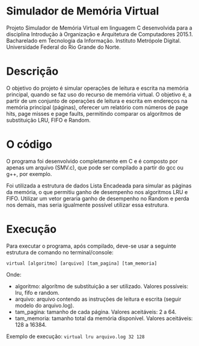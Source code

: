 ﻿# Simulador de Memória Virtual
Projeto Simulador de Memória Virtual em linguagem C desenvolvida para a disciplina Introdução à Organização e Arquitetura de Computadores 2015.1. Bacharelado em Tecnologia da Informação. Instituto Metrópole Digital. Universidade Federal do Rio Grande do Norte.
# Descrição
O objetivo do projeto é simular operações de leitura e escrita na memória principal, quando se faz uso do recurso de memória virtual. O objetivo é, a partir de um conjunto de operações de leitura e escrita em endereços na memória principal (páginas), oferecer um relatório com números de page hits, page misses e page faults, permitindo comparar os algoritmos de substituição LRU, FIFO e Random.
# O código
O programa foi desenvolvido completamente em C e é composto por apenas um arquivo (SMV.c), que pode ser compilado a partir do gcc ou g++, por exemplo.

Foi utilizada a estrutura de dados Lista Encadeada para simular as páginas da memória, o que permitiu ganho de desempenho nos algoritmos LRU e FIFO. Utilizar um vetor geraria ganho de desempenho no Random e perda nos demais, mas seria igualmente possível utilizar essa estrutura.

# Execução
Para executar o programa, após compilado, deve-se usar a seguinte estrutura de comando no terminal/console:

`virtual [algoritmo] [arquivo] [tam_pagina] [tam_memoria]`

Onde:
* algoritmo: algorítmo de substituição a ser utilizado. Valores possíveis: lru, fifo e random.
* arquivo: arquivo contendo as instruções de leitura e escrita (seguir modelo do arquivo.log).
* tam_pagina: tamanho de cada página. Valores aceitáveis: 2 a 64.
* tam_memoria: tamanho total da memória disponível. Valores aceitáveis: 128 a 16384.

Exemplo de execução:
`virtual lru arquivo.log 32 128`
